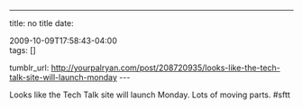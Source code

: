 ---
title: no title
date:

 2009-10-09T17:58:43-04:00  
tags:  []

tumblr_url:
http://yourpalryan.com/post/208720935/looks-like-the-tech-talk-site-will-launch-monday
\-\--

Looks like the Tech Talk site will launch Monday. Lots of moving parts.
\#sftt

